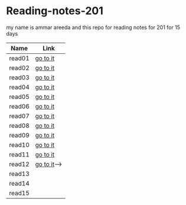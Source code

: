 # Reading-notes-201

my name is ammar areeda and this repo for reading notes for 201 for 15 days

| Name | Link |
| --- | --- |
| read01| [go to it](https://ammar00areeda.github.io/Reading-notes-201/read01) |
| read02| [go to it](https://ammar00areeda.github.io/Reading-notes-201/read02) |
| read03| [go to it](https://ammar00areeda.github.io/Reading-notes-201/read03) |
| read04| [go to it](https://ammar00areeda.github.io/Reading-notes-201/read04) |
| read05| [go to it](https://ammar00areeda.github.io/Reading-notes-201/read05) |
| read06| [go to it](https://ammar00areeda.github.io/Reading-notes-201/read06) |
| read07| [go to it](https://ammar00areeda.github.io/Reading-notes-201/read07) |
| read08| [go to it](https://ammar00areeda.github.io/Reading-notes-201/read08) |
| read09| [go to it](https://ammar00areeda.github.io/Reading-notes-201/read09) |
| read10| [go to it](https://ammar00areeda.github.io/Reading-notes-201/read10) |
| read11| [go to it](https://ammar00areeda.github.io/Reading-notes-201/read11) |
| read12| [go to it](https://ammar00areeda.github.io/Reading-notes-201/read12)--> |
| read13|<!-- [go to it](https://ammar00areeda.github.io/Reading-notes-201/read13)--> |
| read14|<!-- [go to it](https://ammar00areeda.github.io/Reading-notes-201/read14)--> |
| read15|<!-- [go to it](https://ammar00areeda.github.io/Reading-notes-201/read15)--> |